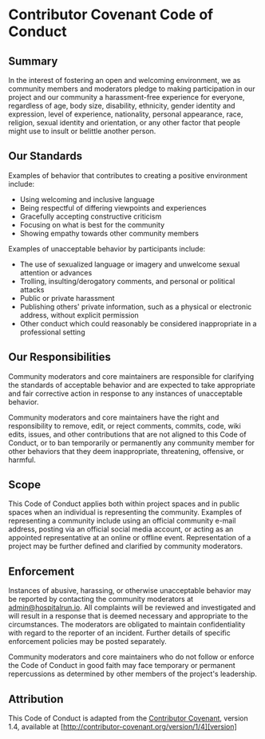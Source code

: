 # Contributor Covenant Code of Conduct

## Summary

In the interest of fostering an open and welcoming environment, we as community members and moderators pledge to making participation in our project and our community a harassment-free experience for everyone, regardless of age, body size, disability, ethnicity, gender identity and expression, level of experience, nationality, personal appearance, race, religion, sexual identity and orientation, or any other factor that people might use to insult or belittle another person.

## Our Standards

Examples of behavior that contributes to creating a positive environment
include:

* Using welcoming and inclusive language
* Being respectful of differing viewpoints and experiences
* Gracefully accepting constructive criticism
* Focusing on what is best for the community
* Showing empathy towards other community members

Examples of unacceptable behavior by participants include:

* The use of sexualized language or imagery and unwelcome sexual attention or
advances
* Trolling, insulting/derogatory comments, and personal or political attacks
* Public or private harassment
* Publishing others' private information, such as a physical or electronic
  address, without explicit permission
* Other conduct which could reasonably be considered inappropriate in a
  professional setting

## Our Responsibilities

Community moderators and core maintainers are responsible for clarifying the standards of acceptable behavior and are expected to take appropriate and fair corrective action in response to any instances of unacceptable behavior.

Community moderators and core maintainers have the right and responsibility to remove, edit, or reject comments, commits, code, wiki edits, issues, and other contributions that are not aligned to this Code of Conduct, or to ban temporarily or permanently any community member for other behaviors that they deem inappropriate, threatening, offensive, or harmful.

## Scope

This Code of Conduct applies both within project spaces and in public spaces when an individual is representing the community. Examples of representing a community include using an official community e-mail address, posting via an official social media account, or acting as an appointed representative at an online or offline event. Representation of a project may be further defined and clarified by community moderators.

## Enforcement

Instances of abusive, harassing, or otherwise unacceptable behavior may be reported by contacting the community moderators at admin@hospitalrun.io. All complaints will be reviewed and investigated and will result in a response that is deemed necessary and appropriate to the circumstances. The moderators are obligated to maintain confidentiality with regard to the reporter of an incident. Further details of specific enforcement policies may be posted separately.

Community moderators and core maintainers who do not follow or enforce the Code of Conduct in good faith may face temporary or permanent repercussions as determined by other members of the project's leadership.

## Attribution

This Code of Conduct is adapted from the [Contributor Covenant][homepage], version 1.4,
available at [http://contributor-covenant.org/version/1/4][version]

[homepage]: http://contributor-covenant.org
[version]: http://contributor-covenant.org/version/1/4/
